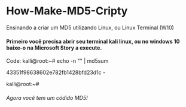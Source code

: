 # How-Make-MD5-Cripty
Ensinando a criar um MD5 utilizando Linux, ou Linux Terminal (W10)

#### Primeiro você precisa abrir seu terminal kali linux, ou no windows 10 baixe-o na Microsoft Story a execute.
Code: 
kalli@root:~# echo -n "<Mensagem>" | md5sum
  
43351f98638602e782fb1428bfd23d1c  -

kalli@root:~#
  
###### Agora você tem um códido MD5!
